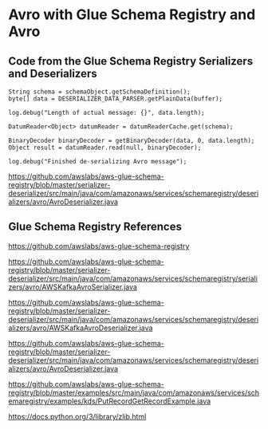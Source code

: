# Avro with Glue Schema Registry and Avro

## Code from the Glue Schema Registry Serializers and Deserializers

```
String schema = schemaObject.getSchemaDefinition();
byte[] data = DESERIALIZER_DATA_PARSER.getPlainData(buffer);

log.debug("Length of actual message: {}", data.length);

DatumReader<Object> datumReader = datumReaderCache.get(schema);

BinaryDecoder binaryDecoder = getBinaryDecoder(data, 0, data.length);
Object result = datumReader.read(null, binaryDecoder);

log.debug("Finished de-serializing Avro message");
```

https://github.com/awslabs/aws-glue-schema-registry/blob/master/serializer-deserializer/src/main/java/com/amazonaws/services/schemaregistry/deserializers/avro/AvroDeserializer.java

## Glue Schema Registry References

https://github.com/awslabs/aws-glue-schema-registry

https://github.com/awslabs/aws-glue-schema-registry/blob/master/serializer-deserializer/src/main/java/com/amazonaws/services/schemaregistry/serializers/avro/AWSKafkaAvroSerializer.java

https://github.com/awslabs/aws-glue-schema-registry/blob/master/serializer-deserializer/src/main/java/com/amazonaws/services/schemaregistry/deserializers/avro/AWSKafkaAvroDeserializer.java

https://github.com/awslabs/aws-glue-schema-registry/blob/master/serializer-deserializer/src/main/java/com/amazonaws/services/schemaregistry/deserializers/avro/AvroDeserializer.java

https://github.com/awslabs/aws-glue-schema-registry/blob/master/examples/src/main/java/com/amazonaws/services/schemaregistry/examples/kds/PutRecordGetRecordExample.java

https://docs.python.org/3/library/zlib.html

